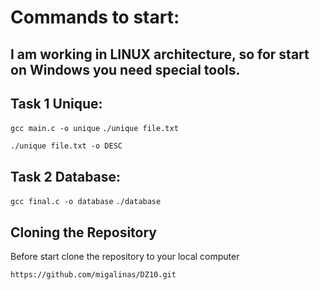 
# Commands to start:
## I am working in LINUX architecture, so for start on Windows you need special tools.

## Task 1 Unique:
```gcc main.c -o unique```
```./unique file.txt```

```./unique file.txt -o DESC```

## Task 2 Database:
```gcc final.c -o database```
```./database```

## Cloning the Repository

Before start clone the repository to your local computer

```https://github.com/migalinas/DZ10.git```
